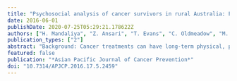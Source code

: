 ```yaml
---
title: "Psychosocial analysis of cancer survivors in rural Australia: Focus on demographics, quality of life and financial domains"
date: 2016-06-01
publishDate: 2020-07-25T05:29:21.178622Z
authors: ["H. Mandaliya", "Z. Ansari", "T. Evans", "C. Oldmeadow", "M. George"]
publication_types: ["2"]
abstract: "Background: Cancer treatments can have long-term physical, psychological, financial, sexual and cognitive effects that may influence the quality of life. These can vary from urban to rural areas, survival period and according to the type of cancer. We here aimed to describe demographics and psychosocial analysis of cancer survivors three to five years post-treatment in rural Australia and also assess relationships with financial stress and quality of life domains. Materials and Methods: In this cross-sectional study, 65 participants visiting the outpatient oncology clinic were given a self-administered questionnaire. The inclusion criteria included three to five years post-treatment. Three domains were investigated using standardised and validated tools such as the Standard Quality of Life in Adult Cancer Survivors Scale (QLACS) and the Personal and Household Finances (HILDA) survey. Included were demographic parameters, quality of life, treatment information and well-being. Results: There was no evidence of associations between any demographic variable and either financial stress or cancer-specific quality of life domains. Financial stress was however significantly associated with the cancerspecific quality of life domains of appearance-related concerns, family related distress, and distress related to recurrence. Conclusions: This unique study effectively points to psychosocial aspects of cancer survivors in rural regions of Australia. Although the majority of demographic characteristics were not been found to be associated with financial stress, this latter itself is significantly associated with distress related to family and cancer recurrence. This finding may be of assistance in future studies and also considering plans to fulfil unmet needs."
featured: false
publication: "*Asian Pacific Journal of Cancer Prevention*"
doi: "10.7314/APJCP.2016.17.5.2459"
---
```



